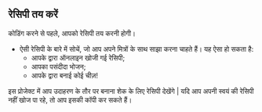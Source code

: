 ## रेसिपी तय करें

कोडिंग करने से पहले, आपको रेसिपी तय करनी होगी।

+ ऐसी रेसिपी के बारे में सोचें, जो आप अपने मित्रों के साथ साझा करना चाहते हैं। यह ऐसा हो सकता है: 
    + आपके द्वारा ऑनलाइन खोजी गई रेसिपी;
    + आपका पसंदीदा भोजन;
    + आपके द्वारा बनाई कोई चीज़!

इस प्रोजेक्ट में आप उदाहरण के तौर पर बनाना शेक के लिए रेसिपी देखेंगे | यदि आप अपनी स्वयं की रेसिपी नहीं खोज पा रहे, तो आप इसकी कॉपी कर सकते हैं।